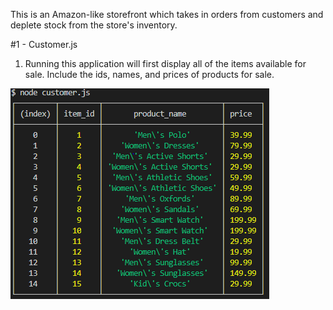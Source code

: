 This is an Amazon-like storefront which takes in orders from customers and deplete stock from the store's inventory.

#1 - Customer.js

1. Running this application will first display all of the items available for sale. Include the ids, names, and prices of products for sale.

![](assets/allProducts.png)
